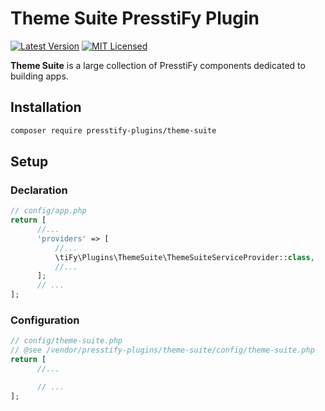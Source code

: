 # Theme Suite PresstiFy Plugin

[![Latest Version](https://img.shields.io/badge/release-2.0.4-blue?style=for-the-badge)](https://svn.tigreblanc.fr/presstify-plugins/theme-suite/tags/2.0.4)
[![MIT Licensed](https://img.shields.io/badge/license-MIT-green?style=for-the-badge)](LICENSE.md)

**Theme Suite** is a large collection of PresstiFy components dedicated to building apps.

## Installation

```bash
composer require presstify-plugins/theme-suite
```

## Setup

### Declaration

```php
// config/app.php
return [
      //...
      'providers' => [
          //...
          \tiFy\Plugins\ThemeSuite\ThemeSuiteServiceProvider::class,
          //...
      ];
      // ...
];
```

### Configuration

```php
// config/theme-suite.php
// @see /vendor/presstify-plugins/theme-suite/config/theme-suite.php
return [
      //...

      // ...
];
```
